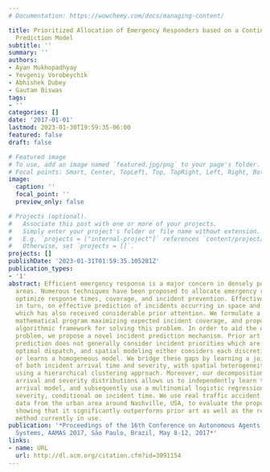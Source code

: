 ```yaml
---
# Documentation: https://wowchemy.com/docs/managing-content/

title: Prioritized Allocation of Emergency Responders based on a Continuous-Time Incident
  Prediction Model
subtitle: ''
summary: ''
authors:
- Ayan Mukhopadhyay
- Yevgeniy Vorobeychik
- Abhishek Dubey
- Gautam Biswas
tags:
- ''
categories: []
date: '2017-01-01'
lastmod: 2023-01-30T19:59:35-06:00
featured: false
draft: false

# Featured image
# To use, add an image named `featured.jpg/png` to your page's folder.
# Focal points: Smart, Center, TopLeft, Top, TopRight, Left, Right, BottomLeft, Bottom, BottomRight.
image:
  caption: ''
  focal_point: ''
  preview_only: false

# Projects (optional).
#   Associate this post with one or more of your projects.
#   Simply enter your project's folder or file name without extension.
#   E.g. `projects = ["internal-project"]` references `content/project/deep-learning/index.md`.
#   Otherwise, set `projects = []`.
projects: []
publishDate: '2023-01-31T01:59:35.105281Z'
publication_types:
- '1'
abstract: Efficient emergency response is a major concern in densely populated urban
  areas. Numerous techniques have been proposed to allocate emergency responders to
  optimize response times, coverage, and incident prevention. Effective response depends,
  in turn, on effective prediction of incidents occurring in space and time, a problem
  which has also received considerable prior attention. We formulate a non-linear
  mathematical program maximizing expected incident coverage, and propose a novel
  algorithmic framework for solving this problem. In order to aid the optimization
  problem, we propose a novel incident prediction mechanism. Prior art in incident
  prediction does not generally consider incident priorities which are crucial in
  optimal dispatch, and spatial modeling either considers each discretized area independently,
  or learns a homogeneous model. We bridge these gaps by learning a joint distribution
  of both incident arrival time and severity, with spatial heterogeneity captured
  using a hierarchical clustering approach. Moreover, our decomposition of the joint
  arrival and severity distributions allows us to independently learn the continuous-time
  arrival model, and subsequently use a multinomial logistic regression to capture
  severity, conditional on incident time. We use real traffic accident and response
  data from the urban area around Nashville, USA, to evaluate the proposed approach,
  showing that it significantly outperforms prior art as well as the real dispatch
  method currently in use.
publication: '*Proceedings of the 16th Conference on Autonomous Agents and MultiAgent
  Systems, AAMAS 2017, São Paulo, Brazil, May 8-12, 2017*'
links:
- name: URL
  url: http://dl.acm.org/citation.cfm?id=3091154
---
```

